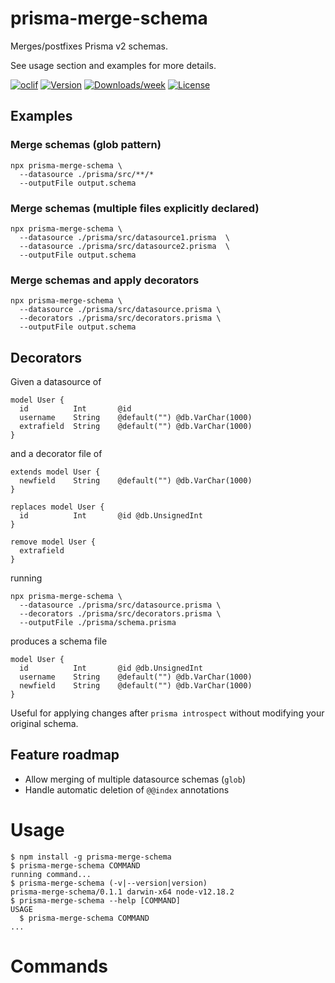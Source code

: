prisma-merge-schema
===================

Merges/postfixes Prisma v2 schemas.

See usage section and examples for more details.

[![oclif](https://img.shields.io/badge/cli-oclif-brightgreen.svg)](https://oclif.io)
[![Version](https://img.shields.io/npm/v/prisma-merge-schema.svg)](https://npmjs.org/package/prisma-merge-schema)
[![Downloads/week](https://img.shields.io/npm/dw/prisma-merge-schema.svg)](https://npmjs.org/package/prisma-merge-schema)
[![License](https://img.shields.io/npm/l/prisma-merge-schema.svg)](https://github.com/smcelhinney/prisma-merge-schema/blob/main/package.json)


## Examples

### Merge schemas (glob pattern)

```shell
npx prisma-merge-schema \
  --datasource ./prisma/src/**/* 
  --outputFile output.schema
```

### Merge schemas (multiple files explicitly declared)

```shell
npx prisma-merge-schema \
  --datasource ./prisma/src/datasource1.prisma  \
  --datasource ./prisma/src/datasource2.prisma  \
  --outputFile output.schema
```

### Merge schemas and apply decorators

```shell
npx prisma-merge-schema \
  --datasource ./prisma/src/datasource.prisma \
  --decorators ./prisma/src/decorators.prisma \
  --outputFile output.schema
```

## Decorators

Given a datasource of 

```prisma
model User {
  id          Int       @id
  username    String    @default("") @db.VarChar(1000)
  extrafield  String    @default("") @db.VarChar(1000)
}
```

and a decorator file of 

```prisma
extends model User {
  newfield    String    @default("") @db.VarChar(1000)
}

replaces model User {
  id          Int       @id @db.UnsignedInt
}

remove model User {
  extrafield
}
```

running

```shell
npx prisma-merge-schema \
  --datasource ./prisma/src/datasource.prisma \
  --decorators ./prisma/src/decorators.prisma \
  --outputFile ./prisma/schema.prisma
```

produces a schema file

```prisma
model User {
  id          Int       @id @db.UnsignedInt
  username    String    @default("") @db.VarChar(1000)
  newfield    String    @default("") @db.VarChar(1000)
}
```

Useful for applying changes after `prisma introspect` without modifying your original schema. 

## Feature roadmap

* Allow merging of multiple datasource schemas (`glob`) 
* Handle automatic deletion of `@@index` annotations


# Usage
<!-- usage -->
```sh-session
$ npm install -g prisma-merge-schema
$ prisma-merge-schema COMMAND
running command...
$ prisma-merge-schema (-v|--version|version)
prisma-merge-schema/0.1.1 darwin-x64 node-v12.18.2
$ prisma-merge-schema --help [COMMAND]
USAGE
  $ prisma-merge-schema COMMAND
...
```
<!-- usagestop -->
# Commands
<!-- commands -->

<!-- commandsstop -->
